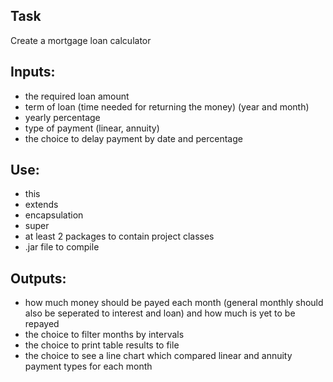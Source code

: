 ## Task
Create a mortgage loan calculator

## Inputs:
* the required loan amount
* term of loan (time needed for returning the money) (year and month)
* yearly percentage
* type of payment (linear, annuity)
* the choice to delay payment by date and percentage

## Use:
* this
* extends
* encapsulation
* super
* at least 2 packages to contain project classes
* .jar file to compile

## Outputs:
* how much money should be payed each month (general monthly should also be seperated to interest and loan) and how much is yet to be repayed
* the choice to filter months by intervals
* the choice to print table results to file
* the choice to see a line chart which compared linear and annuity payment types for each month
